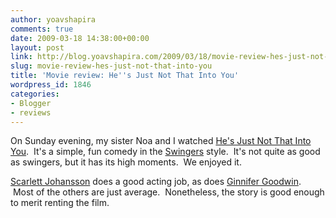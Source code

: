 ```yaml
---
author: yoavshapira
comments: true
date: 2009-03-18 14:38:00+00:00
layout: post
link: http://blog.yoavshapira.com/2009/03/18/movie-review-hes-just-not-that-into-you/
slug: movie-review-hes-just-not-that-into-you
title: 'Movie review: He''s Just Not That Into You'
wordpress_id: 1846
categories:
- Blogger
- reviews
---
```


On Sunday evening, my sister Noa and I watched [He's Just Not That Into You](http://www.imdb.com/title/tt1001508/).  It's a simple, fun comedy in the [Swingers](http://www.imdb.com/title/tt0117802/) style.  It's not quite as good as swingers, but it has its high moments.  We enjoyed it.

  


[Scarlett Johansson](http://www.imdb.com/name/nm0424060/) does a good acting job, as does [Ginnifer Goodwin](http://www.imdb.com/name/nm1045423/).  Most of the others are just average.  Nonetheless, the story is good enough to merit renting the film.  


  


  

